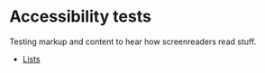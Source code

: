 # Accessibility tests

Testing markup and content to hear how screenreaders read stuff.

- [Lists](https://mcheung-nhs.github.io/accessibility/lists.html)
